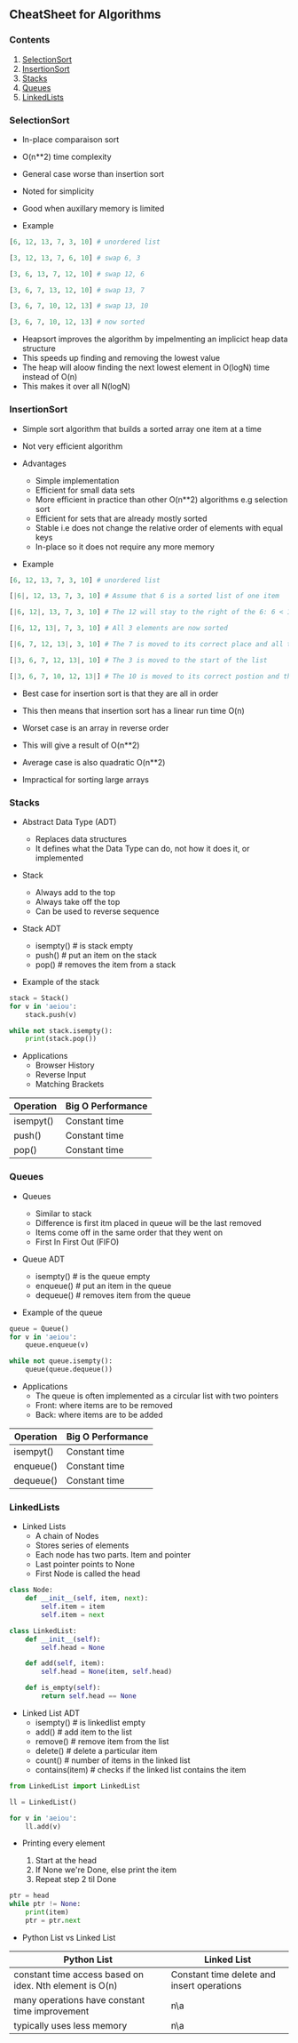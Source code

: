 ## CheatSheet for Algorithms 

### Contents
1. [SelectionSort](#SelectionSort)
2. [InsertionSort](#InsertionSort)
3. [Stacks](#Stacks)
4. [Queues](#Queues)
5. [LinkedLists](#LinkedLists)

### SelectionSort
* In-place comparaison sort
* O(n**2) time complexity
* General case worse than insertion sort
* Noted for simplicity
* Good when auxillary memory is limited

* Example

```python
[6, 12, 13, 7, 3, 10] # unordered list

[3, 12, 13, 7, 6, 10] # swap 6, 3

[3, 6, 13, 7, 12, 10] # swap 12, 6

[3, 6, 7, 13, 12, 10] # swap 13, 7

[3, 6, 7, 10, 12, 13] # swap 13, 10

[3, 6, 7, 10, 12, 13] # now sorted
```

* Heapsort improves the algorithm by impelmenting an implicict heap data structure
* This speeds up finding and removing the lowest value
* The heap will aloow finding the next lowest element in O(logN) time instead of O(n)
* This makes it over all N(logN)

### InsertionSort
* Simple sort algorithm that builds a sorted array one item at a time
* Not very efficient algorithm
* Advantages 
  * Simple implementation
  * Efficient for small data sets
  * More efficient in practice than other O(n**2) algorithms e.g selection sort
  * Efficient for sets that are already mostly sorted
  * Stable i.e does not change the relative order of elements with equal keys
  * In-place so it does not require any more memory

* Example

```python
[6, 12, 13, 7, 3, 10] # unordered list

[|6|, 12, 13, 7, 3, 10] # Assume that 6 is a sorted list of one item

[|6, 12|, 13, 7, 3, 10] # The 12 will stay to the right of the 6: 6 < 12

[|6, 12, 13|, 7, 3, 10] # All 3 elements are now sorted

[|6, 7, 12, 13|, 3, 10] # The 7 is moved to its correct place and all the other elements are moved up

[|3, 6, 7, 12, 13|, 10] # The 3 is moved to the start of the list

[|3, 6, 7, 10, 12, 13|] # The 10 is moved to its correct postion and the list is not sorted
``` 
* Best case for insertion sort is that they are all in order
* This then means that insertion sort has a linear run time O(n)

* Worset case is an array in reverse order
* This will give a result of O(n**2)

* Average case is also quadratic O(n**2)
* Impractical for sorting large arrays

### Stacks

* Abstract Data Type (ADT)
  * Replaces data structures
  * It defines what the Data Type can do, not how it does it, or implemented

* Stack
  * Always add to the top
  * Always take off the top
  * Can be used to reverse sequence

* Stack ADT
  * isempty() # is stack empty
  * push()    # put an item on the stack
  * pop()     # removes the item from a stack

* Example of the stack

```python
stack = Stack()
for v in 'aeiou':
    stack.push(v)

while not stack.isempty():
    print(stack.pop())
```

* Applications
  * Browser History
  * Reverse Input
  * Matching Brackets

Operation | Big O Performance
------------ | -------------
isempyt() | Constant time
push() | Constant time
pop() | Constant time


### Queues

* Queues
  * Similar to stack
  * Difference is first itm placed in queue will be the last removed
  * Items come off in the same order that they went on
  * First In First Out (FIFO)

* Queue ADT
  * isempty() # is the queue empty
  * enqueue() # put an item in the queue
  * dequeue() # removes item from the queue

* Example of the queue

```python
queue = Queue()
for v in 'aeiou':
    queue.enqueue(v)

while not queue.isempty():
    queue(queue.dequeue())
```

* Applications
  * The queue is often implemented as a circular list with two pointers
  * Front: where items are to be removed
  * Back: where items are to be added

Operation | Big O Performance
------------ | -------------
isempyt() | Constant time
enqueue() | Constant time
dequeue() | Constant time

### LinkedLists

* Linked Lists
  * A chain of Nodes
  * Stores series of elements
  * Each node has two parts. Item and pointer
  * Last pointer points to None
  * First Node is called the head

```python
class Node:
    def __init__(self, item, next):
        self.item = item
        self.item = next

class LinkedList:
    def __init__(self):
        self.head = None

    def add(self, item):
        self.head = None(item, self.head)

    def is_empty(self):
        return self.head == None
```

* Linked List ADT
  * isempty() # is linkedlist empty
  * add()     # add item to the list
  * remove()  # remove item from the list
  * delete()  # delete a particular item
  * count()   # number of items in the linked list
  * contains(item) # checks if the linked list contains the item

```python
from LinkedList import LinkedList

ll = LinkedList()

for v in 'aeiou':
    ll.add(v)
```
* Printing every element

  1. Start at the head
  2. If None we're Done, else print the item
  3. Repeat step 2 til Done

```python
ptr = head
while ptr != None:
    print(item)
    ptr = ptr.next
```

* Python List vs Linked List

Python List | Linked List
------------ | -------------
constant time access based on idex. Nth element is O(n) | Constant time delete and insert operations
many operations have constant time improvement| n\a 
typically uses less memory | n\a 

